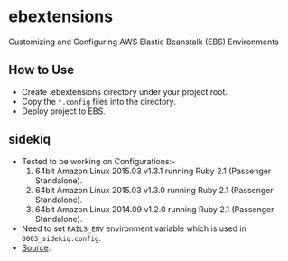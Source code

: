 # ebextensions
Customizing and Configuring AWS Elastic Beanstalk (EBS) Environments

## How to Use
* Create .ebextensions directory under your project root.
* Copy the `*.config` files into the directory.
* Deploy project to EBS. 

## sidekiq
* Tested to be working on Configurations:-
  1. 64bit Amazon Linux 2015.03 v1.3.1 running Ruby 2.1 (Passenger Standalone).
  2. 64bit Amazon Linux 2015.03 v1.3.0 running Ruby 2.1 (Passenger Standalone).
  3. 64bit Amazon Linux 2014.09 v1.2.0 running Ruby 2.1 (Passenger Standalone).
* Need to set `RAILS_ENV` environment variable which is used in `0003_sidekiq.config`.
* [Source](https://gist.github.com/gcarrion-gfrmedia/11396682).


